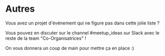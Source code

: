 # Autres

Vous avez un projet d'événement qui ne figure pas dans cette jolie liste ? 

Vous pouvez en discuter sur le channel #meetup_ideas sur Slack avec le reste de la team "Co-Organisatrices" ! 

On vous donnera un coup de main pour mettre ça en place :) 